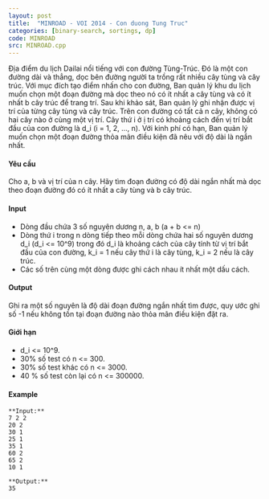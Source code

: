 ```yaml
---
layout: post
title:  "MINROAD - VOI 2014 - Con duong Tung Truc"
categories: [binary-search, sortings, dp]
code: MINROAD
src: MINROAD.cpp
---
```




  



Địa điểm du lịch Dailai nổi tiếng với con đường Tùng-Trúc. Đó là một con đường dài và thẳng, dọc bên đường người ta trồng rất nhiều cây tùng và cây trúc. Với mục đích tạo điểm nhấn cho con đường, Ban quản lý khu du lịch muốn chọn một đoạn đường mà dọc theo nó có ít nhất a cây tùng và có ít nhất b cây trúc để trang trí. Sau khi khảo sát, Ban quản lý ghi nhận được vị trí của từng cây tùng và cây trúc. Trên con đường có tất cả n cây, không có hai cây nào ở cùng một vị trí. Cây thứ i ở ị trí có khoảng cách đến vị trí bắt đầu của con đường là d\_i (i = 1, 2, ..., n). Với kinh phí có hạn, Ban quản lý muốn chọn một đoạn đường thỏa mãn điều kiện đã nêu với độ dài là ngắn nhất.

#### Yêu cầu

Cho a, b và vị trí của n cây. Hãy tìm đoạn đường có độ dài ngắn nhất mà dọc theo đoạn đường đó có ít nhất a cây tùng và b cây trúc.

#### Input

*   Dòng đầu chứa 3 số nguyên dương n, a, b (a + b <= n)
*   Dòng thứ i trong n dòng tiếp theo mỗi dòng chứa hai số nguyên dương d\_i (d\_i <= 10^9) trong đó d\_i là khoảng cách của cây tính từ vị trí bắt đầu của con đường, k\_i = 1 nếu cây thứ i là cây tùng, k\_i = 2 nếu là cây trúc.
*   Các số trên cùng một dòng được ghi cách nhau ít nhất một dấu cách.

#### Output

Ghi ra một số nguyên là độ dài đoạn đường ngắn nhất tìm được, quy ước ghi số -1 nếu không tồn tại đoạn đường nào thỏa mãn điều kiện đặt ra.

#### Giới hạn

*   d\_i <= 10^9.
*   30% số test có n <= 300.
*   30% số test khác có n <= 3000.
*   40 % số test còn lại có n <= 300000.

#### Example

```
**Input:**
7 2 2
20 2
30 1
25 1
35 1
60 2
65 2
10 1

**Output:**
35
```

<!--more-->

